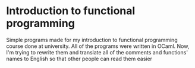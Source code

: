 # Introduction to functional programming

Simple programs made for my introduction to functional programming course done at university. All of the programs were written in OCaml. Now, I'm trying to rewrite them and translate all of the comments and functions' names to English so that other people can read them easier
